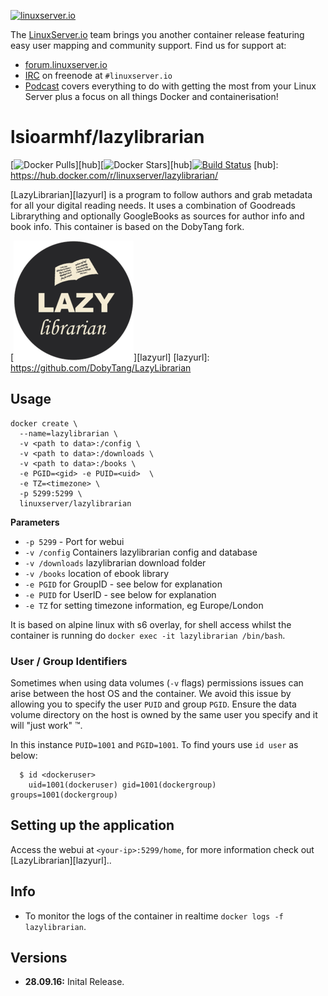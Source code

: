 [linuxserverurl]: https://linuxserver.io
[forumurl]: https://forum.linuxserver.io
[ircurl]: https://www.linuxserver.io/index.php/irc/
[podcasturl]: https://www.linuxserver.io/index.php/category/podcast/

[![linuxserver.io](https://www.linuxserver.io/wp-content/uploads/2015/06/linuxserver_medium.png)][linuxserverurl]

The [LinuxServer.io][linuxserverurl] team brings you another container release featuring easy user mapping and community support. Find us for support at:
* [forum.linuxserver.io][forumurl]
* [IRC][ircurl] on freenode at `#linuxserver.io`
* [Podcast][podcasturl] covers everything to do with getting the most from your Linux Server plus a focus on all things Docker and containerisation!

# lsioarmhf/lazylibrarian
[![Docker Pulls](https://img.shields.io/docker/pulls/linuxserver/lazylibrarian.svg)][hub][![Docker Stars](https://img.shields.io/docker/stars/linuxserver/lazylibrarian.svg)][hub][![Build Status](http://jenkins.linuxserver.io:8080/buildStatus/icon?job=Dockers/LinuxServer.io/linuxserver-lazylibrarian)](http://jenkins.linuxserver.io:8080/job/Dockers/job/LinuxServer.io/job/linuxserver-lazylibrarian/)
[hub]: https://hub.docker.com/r/linuxserver/lazylibrarian/


[LazyLibrarian][lazyurl] is a program to follow authors and grab metadata for all your digital reading needs. It uses a combination of Goodreads Librarything and optionally GoogleBooks as sources for author info and book info.  This container is based on the DobyTang fork.

[![lazylibrarian](https://raw.githubusercontent.com/linuxserver/docker-templates/master/linuxserver.io/img/lazylibrarian-icon.png)][lazyurl]
[lazyurl]: https://github.com/DobyTang/LazyLibrarian

## Usage

```
docker create \
  --name=lazylibrarian \
  -v <path to data>:/config \
  -v <path to data>:/downloads \
  -v <path to data>:/books \
  -e PGID=<gid> -e PUID=<uid>  \
  -e TZ=<timezone> \
  -p 5299:5299 \
  linuxserver/lazylibrarian
```

**Parameters**

* `-p 5299` - Port for webui
* `-v /config` Containers lazylibrarian config and database
* `-v /downloads` lazylibrarian download folder
* `-v /books` location of ebook library
* `-e PGID` for GroupID - see below for explanation
* `-e PUID` for UserID - see below for explanation
* `-e TZ` for setting timezone information, eg Europe/London

It is based on alpine linux with s6 overlay, for shell access whilst the container is running do `docker exec -it lazylibrarian /bin/bash`.

### User / Group Identifiers

Sometimes when using data volumes (`-v` flags) permissions issues can arise between the host OS and the container. We avoid this issue by allowing you to specify the user `PUID` and group `PGID`. Ensure the data volume directory on the host is owned by the same user you specify and it will "just work" ™.

In this instance `PUID=1001` and `PGID=1001`. To find yours use `id user` as below:

```
  $ id <dockeruser>
    uid=1001(dockeruser) gid=1001(dockergroup) groups=1001(dockergroup)
```

## Setting up the application
Access the webui at `<your-ip>:5299/home`, for more information check out [LazyLibrarian][lazyurl]..

## Info

* To monitor the logs of the container in realtime `docker logs -f lazylibrarian`.

## Versions

+ **28.09.16:** Inital Release.
